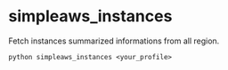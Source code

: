 # simpleaws_instances

Fetch instances summarized informations from all region.

```
python simpleaws_instances <your_profile>
```
